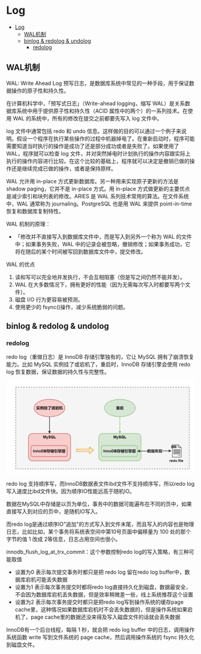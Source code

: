 # Log
- [Log](#log)
  - [WAL机制](#wal机制)
  - [binlog \& redolog \& undolog](#binlog--redolog--undolog)
    - [redolog](#redolog)

## WAL机制
WAL: Write Ahead Log 预写日志，是数据库系统中常见的一种手段，用于保证数据操作的原子性和持久性。

在计算机科学中，「预写式日志」（Write-ahead logging，缩写 WAL）是关系数据库系统中用于提供原子性和持久性（ACID 属性中的两个）的一系列技术。在使用 WAL 的系统中，所有的修改在提交之前都要先写入 log 文件中。

log 文件中通常包括 redo 和 undo 信息。这样做的目的可以通过一个例子来说明。假设一个程序在执行某些操作的过程中机器掉电了。在重新启动时，程序可能需要知道当时执行的操作是成功了还是部分成功或者是失败了。如果使用了 WAL，程序就可以检查 log 文件，并对突然掉电时计划执行的操作内容跟实际上执行的操作内容进行比较。在这个比较的基础上，程序就可以决定是撤销已做的操作还是继续完成已做的操作，或者是保持原样。

WAL 允许用 in-place 方式更新数据库。另一种用来实现原子更新的方法是 shadow paging，它并不是 in-place 方式。用 in-place 方式做更新的主要优点是减少索引和块列表的修改。ARIES 是 WAL 系列技术常用的算法。在文件系统中，WAL 通常称为 journaling。PostgreSQL 也是用 WAL 来提供 point-in-time 恢复和数据库复制特性。

WAL 机制的原理：
- 「修改并不直接写入到数据库文件中，而是写入到另外一个称为 WAL 的文件中；如果事务失败，WAL 中的记录会被忽略，撤销修改；如果事务成功，它将在随后的某个时间被写回到数据库文件中，提交修改。

WAL 的优点
1. 读和写可以完全地并发执行，不会互相阻塞（但是写之间仍然不能并发）。
2. WAL 在大多数情况下，拥有更好的性能（因为无需每次写入时都要写两个文件）。
3. 磁盘 I/O 行为更容易被预测。
4. 使用更少的 fsync()操作，减少系统脆弱的问题。

## binlog & redolog & undolog
### redolog
redo log（重做日志）是 InnoDB 存储引擎独有的，它让 MySQL 拥有了崩溃恢复能力。比如 MySQL 实例挂了或宕机了，重启时，InnoDB 存储引擎会使用 redo log 恢复数据，保证数据的持久性与完整性。

![RedoLog](assets/doc06/redolog.png)

redo log 支持顺序写，而InnoDB数据表文件ibd文件不支持顺序写，所以redo log写入速度比ibd文件快。因为顺序IO性能远高于随机IO。

数据在MySQL中存储是以页为单位，事务中的数据可能遍布在不同的页中，如果直接写入到对应的页中，是随机IO写入。

而redo log是通过顺序IO"追加"的方式写入到文件末尾，而且写入的内容也是物理日志，比如比如，某个事务将系统表空间中第10号页面中偏移量为 100 处的那个字节的值 1 改成 2等信息，日志占用空间也很小。

innodb_flush_log_at_trx_commit：这个参数控制redo log的写入策略，有三种可能取值
- 设置为0 表示每次提交事务时都只是把 redo log 留在redo log buffer中，数据库宕机可能丢失数据
- 设置为1 表示每次事务提交时都将redo log直接持久化到磁盘，数据最安全，不会因为数据库宕机丢失数据，但是效率稍微差一些，线上系统推荐这个设置
- 设置为2 表示每次事务提交时都只是把redo log写到操作系统的缓存page cache里，这种情况如果数据库宕机时不会丢失数据的，但是操作系统如果宕机了，page cache里的数据还没来得及写入磁盘文件的话就会丢失数据

InnoDB有一个后台线程，每隔 1 秒，就会把 redo log buffer 中的日志，调用操作系统函数 write 写到文件系统的 page cache，然后调用操作系统的 fsync 持久化到磁盘文件。
